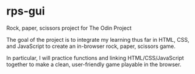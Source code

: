 # rps-gui
Rock, paper, scissors project for The Odin Project

The goal of the project is to integrate my learning thus far
in HTML, CSS, and JavaScript to create an in-browser rock, paper, scissors game.

In particular, I will practice functions and linking HTML/CSS/JavaScript together
to make a clean, user-friendly game playable in the browser. 
